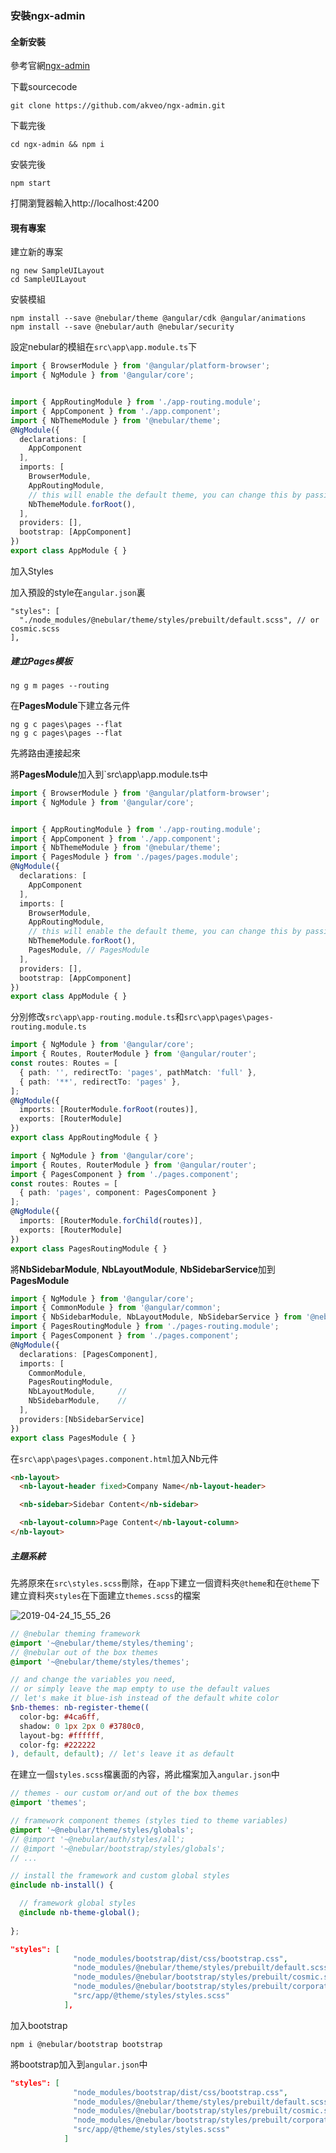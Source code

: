 ### 安裝ngx-admin

#### 全新安裝

參考官網[ngx-admin](https://akveo.github.io/ngx-admin/)

下載sourcecode

```
git clone https://github.com/akveo/ngx-admin.git
```

下載完後

```
cd ngx-admin && npm i
```

安裝完後

```
npm start
```

打開瀏覽器輸入http://localhost:4200

#### 現有專案

建立新的專案

```
ng new SampleUILayout
cd SampleUILayout
```

安裝模組

```
npm install --save @nebular/theme @angular/cdk @angular/animations
npm install --save @nebular/auth @nebular/security
```

設定nebular的模組在`src\app\app.module.ts`下

```typescript
import { BrowserModule } from '@angular/platform-browser';
import { NgModule } from '@angular/core';


import { AppRoutingModule } from './app-routing.module';
import { AppComponent } from './app.component';
import { NbThemeModule } from '@nebular/theme';
@NgModule({
  declarations: [
    AppComponent
  ],
  imports: [
    BrowserModule,
    AppRoutingModule,
    // this will enable the default theme, you can change this by passing `{ name: 'cosmic' }` to enable the dark theme
    NbThemeModule.forRoot(),
  ],
  providers: [],
  bootstrap: [AppComponent]
})
export class AppModule { }

```

加入Styles

加入預設的style在`angular.json`裏

```
"styles": [
  "./node_modules/@nebular/theme/styles/prebuilt/default.scss", // or cosmic.scss
],
```

##### 建立Pages模板

```
ng g m pages --routing
```

在**PagesModule**下建立各元件

```
ng g c pages\pages --flat
ng g c pages\pages --flat
```

先將路由連接起來

將**PagesModule**加入到`src\app\app.module.ts中

```typescript
import { BrowserModule } from '@angular/platform-browser';
import { NgModule } from '@angular/core';


import { AppRoutingModule } from './app-routing.module';
import { AppComponent } from './app.component';
import { NbThemeModule } from '@nebular/theme';
import { PagesModule } from './pages/pages.module';
@NgModule({
  declarations: [
    AppComponent
  ],
  imports: [
    BrowserModule,
    AppRoutingModule,
    // this will enable the default theme, you can change this by passing `{ name: 'cosmic' }` to enable the dark theme
    NbThemeModule.forRoot(),
    PagesModule, // PagesModule
  ],
  providers: [],
  bootstrap: [AppComponent]
})
export class AppModule { }
```

分別修改`src\app\app-routing.module.ts`和`src\app\pages\pages-routing.module.ts`

```typescript
import { NgModule } from '@angular/core';
import { Routes, RouterModule } from '@angular/router';
const routes: Routes = [
  { path: '', redirectTo: 'pages', pathMatch: 'full' },
  { path: '**', redirectTo: 'pages' },
];
@NgModule({
  imports: [RouterModule.forRoot(routes)],
  exports: [RouterModule]
})
export class AppRoutingModule { }

```

```typescript
import { NgModule } from '@angular/core';
import { Routes, RouterModule } from '@angular/router';
import { PagesComponent } from './pages.component';
const routes: Routes = [
  { path: 'pages', component: PagesComponent }
];
@NgModule({
  imports: [RouterModule.forChild(routes)],
  exports: [RouterModule]
})
export class PagesRoutingModule { }
```

將**NbSidebarModule**, **NbLayoutModule**, **NbSidebarService**加到**PagesModule**

```typescript
import { NgModule } from '@angular/core';
import { CommonModule } from '@angular/common';
import { NbSidebarModule, NbLayoutModule, NbSidebarService } from '@nebular/theme';
import { PagesRoutingModule } from './pages-routing.module';
import { PagesComponent } from './pages.component';
@NgModule({
  declarations: [PagesComponent],
  imports: [
    CommonModule,
    PagesRoutingModule, 
    NbLayoutModule,     //
    NbSidebarModule,    //
  ],
  providers:[NbSidebarService]
})
export class PagesModule { }

```

在`src\app\pages\pages.component.html`加入Nb元件

```html
<nb-layout>
  <nb-layout-header fixed>Company Name</nb-layout-header>

  <nb-sidebar>Sidebar Content</nb-sidebar>

  <nb-layout-column>Page Content</nb-layout-column>
</nb-layout>
```

##### 主題系統

先將原來在`src\styles.scss`刪除，在`app`下建立一個資料夾`@theme`和在`@theme`下建立資料夾`styles`在下面建立`themes.scss`的檔案

![2019-04-24_15_55_26](../pic/2019-04-24_15_55_26_Image.jpg)

```scss
// @nebular theming framework
@import '~@nebular/theme/styles/theming';
// @nebular out of the box themes
@import '~@nebular/theme/styles/themes';

// and change the variables you need, 
// or simply leave the map empty to use the default values
// let's make it blue-ish instead of the default white color
$nb-themes: nb-register-theme((
  color-bg: #4ca6ff,
  shadow: 0 1px 2px 0 #3780c0,
  layout-bg: #ffffff,
  color-fg: #222222
), default, default); // let's leave it as default

```

在建立一個`styles.scss`檔裏面的內容，將此檔案加入`angular.json`中

```scss
// themes - our custom or/and out of the box themes
@import 'themes';

// framework component themes (styles tied to theme variables)
@import '~@nebular/theme/styles/globals';
// @import '~@nebular/auth/styles/all';
// @import '~@nebular/bootstrap/styles/globals';
// ...

// install the framework and custom global styles
@include nb-install() {

  // framework global styles
  @include nb-theme-global();
 
};

```

```json
"styles": [
              "node_modules/bootstrap/dist/css/bootstrap.css",
              "node_modules/@nebular/theme/styles/prebuilt/default.scss", // or cosmic.scss
              "node_modules/@nebular/bootstrap/styles/prebuilt/cosmic.scss",
              "node_modules/@nebular/bootstrap/styles/prebuilt/corporate.scss",
              "src/app/@theme/styles/styles.scss"
            ],
```



加入bootstrap

```
npm i @nebular/bootstrap bootstrap
```

將bootstrap加入到`angular.json`中


```json
"styles": [
              "node_modules/bootstrap/dist/css/bootstrap.css",
              "node_modules/@nebular/theme/styles/prebuilt/default.scss", // or cosmic.scss
              "node_modules/@nebular/bootstrap/styles/prebuilt/cosmic.scss",
              "node_modules/@nebular/bootstrap/styles/prebuilt/corporate.scss",
              "src/app/@theme/styles/styles.scss"
            ]
```

